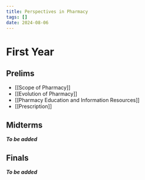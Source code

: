 ```yaml
---
title: Perspectives in Pharmacy
tags: []
date: 2024-08-06
---
```

# First Year
## Prelims
- [[Scope of Pharmacy]]
- [[Evolution of Pharmacy]]
- [[Pharmacy Education and Information Resources]]
- [[Prescription]]
## Midterms
***To be added***
## Finals
***To be added***